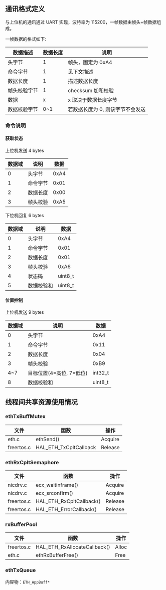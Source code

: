 ## 通讯格式定义

与上位机的通讯通过 UART 实现，波特率为 115200，一帧数据由帧头+帧数据组成。

一帧数据的格式如下:

| 数据描述     | 数据长度 | 说明                             |
| ------------ | -------- | -------------------------------- |
| 头字节       | 1        | 帧头，固定为 0xA4                |
| 命令字节     | 1        | 见下文描述                       |
| 数据长度     | 1        | 描述数据长度                     |
| 帧头校验字节 | 1        | checksum 加和校验                |
| 数据         | x        | x 取决于数据长度字节             |
| 数据校验字节 | 0~1      | 若数据长度为 0, 则该字节不会发送 |

### 命令说明

#### 获取状态

上位机发送 4 bytes

| 数据域 | 说明     | 数据 |
| ------ | -------- | ---- |
| 0      | 头字节   | 0xA4 |
| 1      | 命令字节 | 0x01 |
| 2      | 数据长度 | 0x00 |
| 3      | 帧头校验 | 0xA5 |

下位机回复 6 bytes

| 数据域 | 说明       | 数据    |
| ------ | ---------- | ------- |
| 0      | 头字节     | 0xA4    |
| 1      | 命令字节   | 0x01    |
| 2      | 数据长度   | 0x01    |
| 3      | 帧头校验   | 0xA6    |
| 4      | 状态码     | uint8_t |
| 5      | 数据校验和 | uint8_t |

#### 位置控制

上位机发送 9 bytes

| 数据域 | 说明                     | 数据    |
| ------ | ------------------------ | ------- |
| 0      | 头字节                   | 0xA4    |
| 1      | 命令字节                 | 0x11    |
| 2      | 数据长度                 | 0x04    |
| 3      | 帧头校验                 | 0xB9    |
| 4~7    | 目标位置(4=高位, 7=低位) | int32_t |
| 8      | 数据校验和               | uint8_t |

## 线程间共享资源使用情况

### ethTxBuffMutex

文件 | 函数 | 操作
--- | --- | ---
eth.c | ethSend() | Acquire
freertos.c | HAL_ETH_TxCpltCallback | Release

### ethRxCpltSemaphore

文件 | 函数 | 操作
--- | --- | ---
nicdrv.c | ecx_waitinframe() | Acquire
nicdrv.c | ecx_srconfirm() | Acquire
freertos.c | HAL_ETH_RxCpltCallback() | Release
freertos.c | HAL_ETH_ErrorCallback() | Release

### rxBufferPool

文件 | 函数 | 操作
--- | --- | ---
freertos.c | HAL_ETH_RxAllocateCallback() | Alloc
eth.c | ethRxBufferFree() | Free

### ethTxQueue

内容物：`ETH_AppBuff*`  
